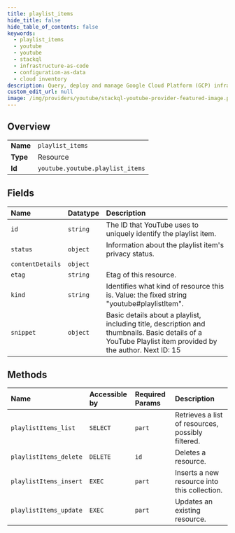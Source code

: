 ```yaml
---
title: playlist_items
hide_title: false
hide_table_of_contents: false
keywords:
  - playlist_items
  - youtube
  - youtube    
  - stackql
  - infrastructure-as-code
  - configuration-as-data
  - cloud inventory
description: Query, deploy and manage Google Cloud Platform (GCP) infrastructure and resources using SQL
custom_edit_url: null
image: /img/providers/youtube/stackql-youtube-provider-featured-image.png
---
```

  
    

## Overview
<table><tbody>
<tr><td><b>Name</b></td><td><code>playlist_items</code></td></tr>
<tr><td><b>Type</b></td><td>Resource</td></tr>
<tr><td><b>Id</b></td><td><code>youtube.youtube.playlist_items</code></td></tr>
</tbody></table>

## Fields
| Name | Datatype | Description |
|:-----|:---------|:------------|
| `id` | `string` | The ID that YouTube uses to uniquely identify the playlist item. |
| `status` | `object` | Information about the playlist item's privacy status. |
| `contentDetails` | `object` |  |
| `etag` | `string` | Etag of this resource. |
| `kind` | `string` | Identifies what kind of resource this is. Value: the fixed string "youtube#playlistItem". |
| `snippet` | `object` | Basic details about a playlist, including title, description and thumbnails. Basic details of a YouTube Playlist item provided by the author. Next ID: 15 |
## Methods
| Name | Accessible by | Required Params | Description |
|:-----|:--------------|:----------------|:------------|
| `playlistItems_list` | `SELECT` | `part` | Retrieves a list of resources, possibly filtered. |
| `playlistItems_delete` | `DELETE` | `id` | Deletes a resource. |
| `playlistItems_insert` | `EXEC` | `part` | Inserts a new resource into this collection. |
| `playlistItems_update` | `EXEC` | `part` | Updates an existing resource. |
